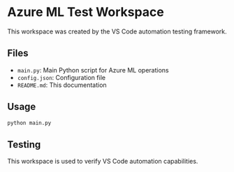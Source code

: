 # Azure ML Test Workspace

This workspace was created by the VS Code automation testing framework.

## Files
- `main.py`: Main Python script for Azure ML operations
- `config.json`: Configuration file
- `README.md`: This documentation

## Usage
```bash
python main.py
```

## Testing
This workspace is used to verify VS Code automation capabilities.
